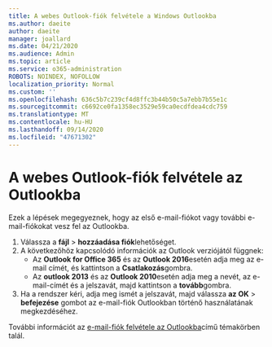 ```yaml
---
title: A webes Outlook-fiók felvétele a Windows Outlookba
ms.author: daeite
author: daeite
manager: joallard
ms.date: 04/21/2020
ms.audience: Admin
ms.topic: article
ms.service: o365-administration
ROBOTS: NOINDEX, NOFOLLOW
localization_priority: Normal
ms.custom: ''
ms.openlocfilehash: 636c5b7c239cf4d8ffc3b44b50c5a7ebb7b55e1c
ms.sourcegitcommit: c6692ce0fa1358ec3529e59ca0ecdfdea4cdc759
ms.translationtype: MT
ms.contentlocale: hu-HU
ms.lasthandoff: 09/14/2020
ms.locfileid: "47671302"
---
```

# <a name="add-your-outlook-on-the-web-account-to-outlook"></a>A webes Outlook-fiók felvétele az Outlookba

Ezek a lépések megegyeznek, hogy az első e-mail-fiókot vagy további e-mail-fiókokat vesz fel az Outlookba.

1. Válassza a **fájl**  >  **hozzáadása fiók**lehetőséget.
1. A következőhöz kapcsolódó információk az Outlook verziójától függnek:
    - Az **Outlook for Office 365** és az **Outlook 2016**esetén adja meg az e-mail címét, és kattintson a **Csatlakozás**gombra.
    - Az **outlook 2013** és az **Outlook 2010**esetén adja meg a nevét, az e-mail-címét és a jelszavát, majd kattintson a **tovább**gombra.
1. Ha a rendszer kéri, adja meg ismét a jelszavát, majd válassza **az OK**  >  **befejezése** gombot az e-mail-fiók Outlookban történő használatának megkezdéséhez.

További információt az [e-mail-fiók felvétele az Outlookba](https://support.office.com/article/6e27792a-9267-4aa4-8bb6-c84ef146101b)című témakörben talál.